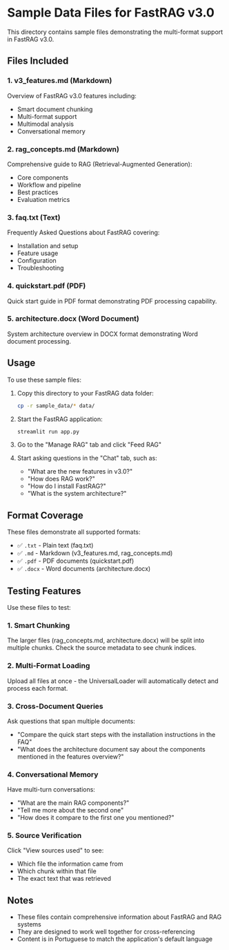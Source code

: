 # Sample Data Files for FastRAG v3.0

This directory contains sample files demonstrating the multi-format support in FastRAG v3.0.

## Files Included

### 1. v3_features.md (Markdown)
Overview of FastRAG v3.0 features including:
- Smart document chunking
- Multi-format support
- Multimodal analysis
- Conversational memory

### 2. rag_concepts.md (Markdown)
Comprehensive guide to RAG (Retrieval-Augmented Generation):
- Core components
- Workflow and pipeline
- Best practices
- Evaluation metrics

### 3. faq.txt (Text)
Frequently Asked Questions about FastRAG covering:
- Installation and setup
- Feature usage
- Configuration
- Troubleshooting

### 4. quickstart.pdf (PDF)
Quick start guide in PDF format demonstrating PDF processing capability.

### 5. architecture.docx (Word Document)
System architecture overview in DOCX format demonstrating Word document processing.

## Usage

To use these sample files:

1. Copy this directory to your FastRAG data folder:
   ```bash
   cp -r sample_data/* data/
   ```

2. Start the FastRAG application:
   ```bash
   streamlit run app.py
   ```

3. Go to the "Manage RAG" tab and click "Feed RAG"

4. Start asking questions in the "Chat" tab, such as:
   - "What are the new features in v3.0?"
   - "How does RAG work?"
   - "How do I install FastRAG?"
   - "What is the system architecture?"

## Format Coverage

These files demonstrate all supported formats:
- ✅ `.txt` - Plain text (faq.txt)
- ✅ `.md` - Markdown (v3_features.md, rag_concepts.md)
- ✅ `.pdf` - PDF documents (quickstart.pdf)
- ✅ `.docx` - Word documents (architecture.docx)

## Testing Features

Use these files to test:

### 1. Smart Chunking
The larger files (rag_concepts.md, architecture.docx) will be split into multiple chunks. Check the source metadata to see chunk indices.

### 2. Multi-Format Loading
Upload all files at once - the UniversalLoader will automatically detect and process each format.

### 3. Cross-Document Queries
Ask questions that span multiple documents:
- "Compare the quick start steps with the installation instructions in the FAQ"
- "What does the architecture document say about the components mentioned in the features overview?"

### 4. Conversational Memory
Have multi-turn conversations:
- "What are the main RAG components?"
- "Tell me more about the second one"
- "How does it compare to the first one you mentioned?"

### 5. Source Verification
Click "View sources used" to see:
- Which file the information came from
- Which chunk within that file
- The exact text that was retrieved

## Notes

- These files contain comprehensive information about FastRAG and RAG systems
- They are designed to work well together for cross-referencing
- Content is in Portuguese to match the application's default language
